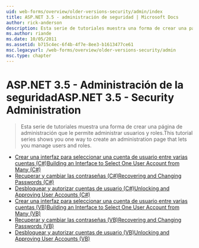 ```yaml
---
uid: web-forms/overview/older-versions-security/admin/index
title: ASP.NET 3.5 - administración de seguridad | Microsoft Docs
author: rick-anderson
description: Esta serie de tutoriales muestra una forma de crear una página de administración que le permite administrar usuarios y roles.
ms.author: riande
ms.date: 10/05/2011
ms.assetid: b715c4ec-6f4b-4f7e-8ee3-b1613477ce61
msc.legacyurl: /web-forms/overview/older-versions-security/admin
msc.type: chapter
---
```

<a name="aspnet-35---security-administration"></a><span data-ttu-id="dfc5c-103">ASP.NET 3.5 - Administración de la seguridad</span><span class="sxs-lookup"><span data-stu-id="dfc5c-103">ASP.NET 3.5 - Security Administration</span></span>
====================
> <span data-ttu-id="dfc5c-104">Esta serie de tutoriales muestra una forma de crear una página de administración que le permite administrar usuarios y roles.</span><span class="sxs-lookup"><span data-stu-id="dfc5c-104">This tutorial series shows you one way to create an administration page that lets you manage users and roles.</span></span>


- [<span data-ttu-id="dfc5c-105">Crear una interfaz para seleccionar una cuenta de usuario entre varias cuentas (C#)</span><span class="sxs-lookup"><span data-stu-id="dfc5c-105">Building an Interface to Select One User Account from Many (C#)</span></span>](building-an-interface-to-select-one-user-account-from-many-cs.md)
- [<span data-ttu-id="dfc5c-106">Recuperar y cambiar las contraseñas (C#)</span><span class="sxs-lookup"><span data-stu-id="dfc5c-106">Recovering and Changing Passwords (C#)</span></span>](recovering-and-changing-passwords-cs.md)
- [<span data-ttu-id="dfc5c-107">Desbloquear y autorizar cuentas de usuario (C#)</span><span class="sxs-lookup"><span data-stu-id="dfc5c-107">Unlocking and Approving User Accounts (C#)</span></span>](unlocking-and-approving-user-accounts-cs.md)
- [<span data-ttu-id="dfc5c-108">Crear una interfaz para seleccionar una cuenta de usuario entre varias cuentas (VB)</span><span class="sxs-lookup"><span data-stu-id="dfc5c-108">Building an Interface to Select One User Account from Many (VB)</span></span>](building-an-interface-to-select-one-user-account-from-many-vb.md)
- [<span data-ttu-id="dfc5c-109">Recuperar y cambiar las contraseñas (VB)</span><span class="sxs-lookup"><span data-stu-id="dfc5c-109">Recovering and Changing Passwords (VB)</span></span>](recovering-and-changing-passwords-vb.md)
- [<span data-ttu-id="dfc5c-110">Desbloquear y autorizar cuentas de usuario (VB)</span><span class="sxs-lookup"><span data-stu-id="dfc5c-110">Unlocking and Approving User Accounts (VB)</span></span>](unlocking-and-approving-user-accounts-vb.md)
